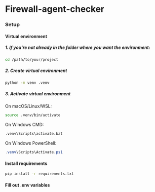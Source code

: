 # Firewall-agent-checker



### Setup
#### Virtual environment
##### 1. If you're not already in the folder where you want the environment:
```bash
cd /path/to/your/project
```

##### 2. Create virtual environment
```bash
python -m venv .venv
```

##### 3. Activate virtual environment
On macOS/Linux/WSL:
```bash
source .venv/bin/activate
```

On Windows CMD:
```cmd
.venv\Scripts\activate.bat
```

On Windows PowerShell:
```powershell
.venv\Scripts\Activate.ps1
```

#### Install requirements
```bash
pip install -r requirements.txt
```


#### Fill out .env variables


